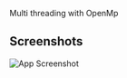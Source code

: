 
Multi threading with OpenMp


## Screenshots

![App Screenshot](https://via.placeholder.com/468x300?text=App+Screenshot+Here)

